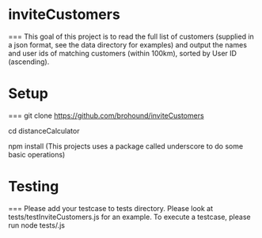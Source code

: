 # inviteCustomers
===
This goal of this project is to read the full list of customers (supplied in a json format,
see the data directory for examples) and output the names and user ids of matching customers (within 100km), 
sorted by User ID (ascending).

# Setup
=== 
git clone https://github.com/brohound/inviteCustomers

cd distanceCalculator 

npm install (This projects uses a package called underscore to do some basic operations)

# Testing
===
Please add your testcase to tests directory. Please look at tests/testInviteCustomers.js for an example.
To execute a testcase, please run node tests/<fileName>.js
